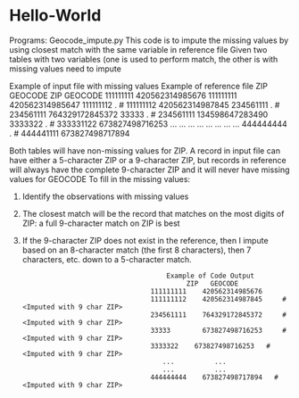 # Hello-World
Programs: Geocode_impute.py
This code is to impute the missing values by using closest match with the same variable in reference file
Given two tables with two variables (one is used to perform match, the other is with missing values need to impute

Example of input file with missing values                                                        Example of reference file
   ZIP	       GEOCODE		                                                                          ZIP       	GEOCODE
111111111	420562314985676		                                                                     111111111	420562314985647
111111112	       .           #<missing value>		                                                 111111112	420562314987845 
234561111	       .           #<missing value>	                                                   234561111	764329172845372
33333	           .           #<missing value>                                                    234561111	134598647283490
3333322	         .           #<missing value>		                                                 333331122	673827498716253
  ...	        ...                                                                                   ...          ...
  ...         ...                                                                                   ...          ...
444444444	       .           #<missing value>		                                                 444441111	673827498717894



Both tables will have non-missing values for ZIP. A record in input file can have either a 5-character ZIP or a 9-character ZIP, but records in reference will always have the complete 9-character ZIP and it will never have missing values for GEOCODE
To fill in the missing values:
1) Identify the observations with missing values
2) The closest match will be the record that matches on the most digits of ZIP: a full 9-character match on ZIP is best
3) If the 9-character ZIP does not exist in the reference, then I impute based on an 8-character match (the first 8 characters), then 7 characters, etc. down to a 5-character match. 

                                           Example of Code Output
                                                ZIP	  GEOCODE	
                                       111111111	420562314985676	
                                       111111112	420562314987845  	#<Imputed with 9 char ZIP>
                                       234561111	764329172845372  	#<Imputed with 9 char ZIP>
                                       33333	    673827498716253  	#<Imputed with 9 char ZIP>
                                       3333322	  673827498716253  	#<Imputed with 9 char ZIP>
                                          ...          ...
                                          ...          ...
                                       444444444	673827498717894	  #<Imputed with 9 char ZIP>


